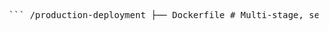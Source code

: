 

<pre> ``` /production-deployment ├── Dockerfile # Multi-stage, security-hardened ├── k8s/ # Kubernetes manifests │ ├── deployment.yaml │ ├── service.yaml │ ├── ingress.yaml │ ├── configmap.yaml │ ├── secret.yaml │ ├── networkpolicy.yaml │ ├── hpa.yaml │ └── serviceaccount.yaml ├── .github/workflows/ # CI/CD pipeline │ └── deploy.yml ├── monitoring/ # Observability │ ├── prometheus.yml │ ├── alerts.yml │ └── grafana-dashboard.json ├── scripts/ # Automation │ ├── deploy.sh │ ├── health-check.sh │ └── rollback.sh ├── security/ # Security policies │ ├── pod-security.yaml │ └── rbac.yaml ├── terraform/ # Infrastructure as code (optional) ├── README.md # Deployment guide └── RUNBOOK.md # Operations manual ``` </pre>